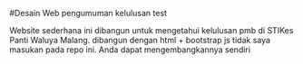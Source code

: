 #Desain Web pengumuman kelulusan test

Website sederhana ini dibangun untuk mengetahui kelulusan pmb di STIKes Panti Waluya Malang.
dibangun dengan html + bootstrap
js tidak saya masukan pada repo ini. Anda dapat mengembangkannya sendiri
